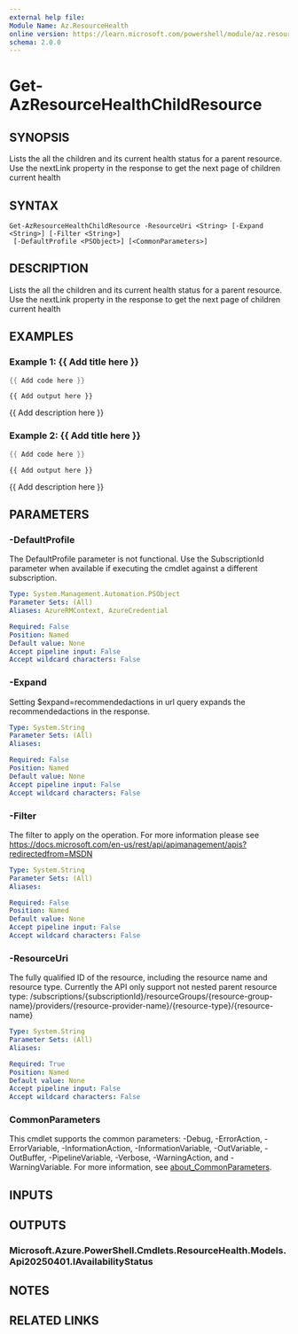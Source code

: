 ```yaml
---
external help file:
Module Name: Az.ResourceHealth
online version: https://learn.microsoft.com/powershell/module/az.resourcehealth/get-azresourcehealthchildresource
schema: 2.0.0
---
```


# Get-AzResourceHealthChildResource

## SYNOPSIS
Lists the all the children and its current health status for a parent resource.
Use the nextLink property in the response to get the next page of children current health

## SYNTAX

```
Get-AzResourceHealthChildResource -ResourceUri <String> [-Expand <String>] [-Filter <String>]
 [-DefaultProfile <PSObject>] [<CommonParameters>]
```

## DESCRIPTION
Lists the all the children and its current health status for a parent resource.
Use the nextLink property in the response to get the next page of children current health

## EXAMPLES

### Example 1: {{ Add title here }}
```powershell
{{ Add code here }}
```

```output
{{ Add output here }}
```

{{ Add description here }}

### Example 2: {{ Add title here }}
```powershell
{{ Add code here }}
```

```output
{{ Add output here }}
```

{{ Add description here }}

## PARAMETERS

### -DefaultProfile
The DefaultProfile parameter is not functional.
Use the SubscriptionId parameter when available if executing the cmdlet against a different subscription.

```yaml
Type: System.Management.Automation.PSObject
Parameter Sets: (All)
Aliases: AzureRMContext, AzureCredential

Required: False
Position: Named
Default value: None
Accept pipeline input: False
Accept wildcard characters: False
```

### -Expand
Setting $expand=recommendedactions in url query expands the recommendedactions in the response.

```yaml
Type: System.String
Parameter Sets: (All)
Aliases:

Required: False
Position: Named
Default value: None
Accept pipeline input: False
Accept wildcard characters: False
```

### -Filter
The filter to apply on the operation.
For more information please see https://docs.microsoft.com/en-us/rest/api/apimanagement/apis?redirectedfrom=MSDN

```yaml
Type: System.String
Parameter Sets: (All)
Aliases:

Required: False
Position: Named
Default value: None
Accept pipeline input: False
Accept wildcard characters: False
```

### -ResourceUri
The fully qualified ID of the resource, including the resource name and resource type.
Currently the API only support not nested parent resource type: /subscriptions/{subscriptionId}/resourceGroups/{resource-group-name}/providers/{resource-provider-name}/{resource-type}/{resource-name}

```yaml
Type: System.String
Parameter Sets: (All)
Aliases:

Required: True
Position: Named
Default value: None
Accept pipeline input: False
Accept wildcard characters: False
```

### CommonParameters
This cmdlet supports the common parameters: -Debug, -ErrorAction, -ErrorVariable, -InformationAction, -InformationVariable, -OutVariable, -OutBuffer, -PipelineVariable, -Verbose, -WarningAction, and -WarningVariable. For more information, see [about_CommonParameters](http://go.microsoft.com/fwlink/?LinkID=113216).

## INPUTS

## OUTPUTS

### Microsoft.Azure.PowerShell.Cmdlets.ResourceHealth.Models.Api20250401.IAvailabilityStatus

## NOTES

## RELATED LINKS

